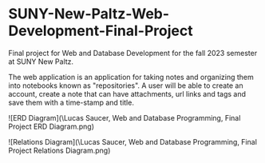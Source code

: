 # SUNY-New-Paltz-Web-Development-Final-Project
Final project for Web and Database Development for the fall 2023 semester at SUNY New Paltz.

The web application is an application for taking notes and organizing them into notebooks known as "repositories". A user will be able to create an account, create a note that can have attachments, url links and tags and save them with a time-stamp and title.

![ERD Diagram](\Lucas Saucer, Web and Database Programming, Final Project ERD Diagram.png)

![Relations Diagram](\Lucas Saucer, Web and Database Programming, Final Project Relations Diagram.png)
